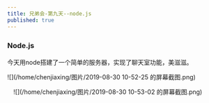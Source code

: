 ```yaml
---
title: 兄弟会-第九天--node.js
published: true　　
---
```


### Node.js 　　　　　

今天用node搭建了一个简单的服务器，实现了聊天室功能，美滋滋。

![](/home/chenjiaxing/图片/2019-08-30 10-52-25 的屏幕截图.png)

　![](/home/chenjiaxing/图片/2019-08-30 10-53-02 的屏幕截图.png)　　　　　　



